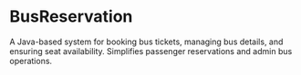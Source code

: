 # BusReservation
A Java-based system for booking bus tickets, managing bus details, and ensuring seat availability. Simplifies passenger reservations and admin bus operations.
